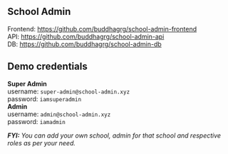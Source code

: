 ## School Admin
Frontend: https://github.com/buddhagrg/school-admin-frontend \
API: https://github.com/buddhagrg/school-admin-api \
DB: https://github.com/buddhagrg/school-admin-db


## Demo credentials
**Super Admin**\
username: `super-admin@school-admin.xyz`\
password: `iamsuperadmin`\
**Admin**\
username: `admin@school-admin.xyz`\
password: `iamadmin`

_**FYI:** You can add your own school, admin for that school and respective roles as per your need._
